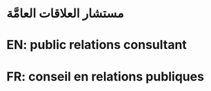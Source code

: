 # مستشار العلاقات العامَّة

# EN: public relations consultant

# FR: conseil en relations publiques
